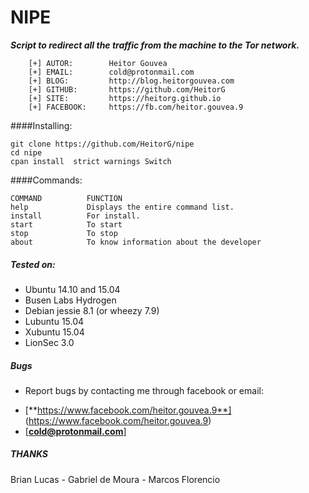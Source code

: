 # NIPE

***Script to redirect all the traffic from the machine to the Tor network.***

```
	[+] AUTOR:        Heitor Gouvea
	[+] EMAIL:        cold@protonmail.com
	[+] BLOG:         http://blog.heitorgouvea.com
	[+] GITHUB:       https://github.com/HeitorG
	[+] SITE:         https://heitorg.github.io
	[+] FACEBOOK:     https://fb.com/heitor.gouvea.9
```

####Installing:

    git clone https://github.com/HeitorG/nipe
    cd nipe
    cpan install  strict warnings Switch


####Commands:

	COMMAND          FUNCTION
	help             Displays the entire command list.
	install          For install.
	start            To start
	stop             To stop
	about            To know information about the developer

##### Tested on:

* Ubuntu 14.10 and 15.04
* Busen Labs Hydrogen
* Debian jessie 8.1 (or wheezy 7.9)
* Lubuntu 15.04
* Xubuntu 15.04
* LionSec 3.0

##### Bugs

- Report bugs by contacting me through facebook or email:
* [**https://www.facebook.com/heitor.gouvea.9**] (https://www.facebook.com/heitor.gouvea.9)
* [**cold@protonmail.com**]

##### THANKS

Brian Lucas - Gabriel de Moura - Marcos Florencio
